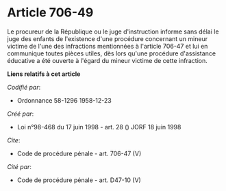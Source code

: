 # Article 706-49

Le procureur de la République ou le juge d'instruction informe sans délai le juge des enfants de l'existence d'une procédure
concernant un mineur victime de l'une des infractions mentionnées à l'article 706-47 et lui en communique toutes pièces
utiles, dès lors qu'une procédure d'assistance éducative a été ouverte à l'égard du mineur victime de cette infraction.

**Liens relatifs à cet article**

_Codifié par_:

  - Ordonnance 58-1296 1958-12-23

_Créé par_:

  - Loi n°98-468 du 17 juin 1998 - art. 28 () JORF 18 juin 1998

_Cite_:

  - Code de procédure pénale - art. 706-47 (V)

_Cité par_:

  - Code de procédure pénale - art. D47-10 (V)
